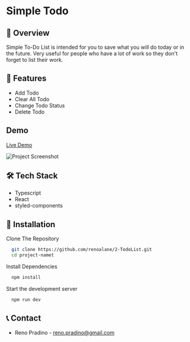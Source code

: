 # Simple Todo

## 📌 Overview

Simple To-Do List is intended for you to save what you will do today or in the future. Very useful for people who have a lot of work so they don't forget to list their work.

## 🚀 Features

- Add Todo
- Clear All Todo
- Change Todo Status
- Delete Todo

## Demo

[Live Demo](https://simple-todo-list-hazel.vercel.app/)

![Project Screenshot]()

## 🛠 Tech Stack

- Typescript
- React
- styled-components

## 🔧 Installation

Clone The Repository

```bash
  git clone https://github.com/renoalane/2-TodoList.git
  cd project-namet
```

Install Dependencies

```bash
  npm install
```

Start the development server

```bash
  npm run dev
```

## 📞 Contact

- Reno Pradino - reno.pradino@gmail.com
